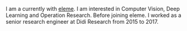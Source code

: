 I am a currently with [eleme](https://www.ele.me/). I am interested in Computer Vision, Deep Learning and Operation Research. Before joining eleme. I worked as a senior research engineer at Didi Research from 2015 to 2017.